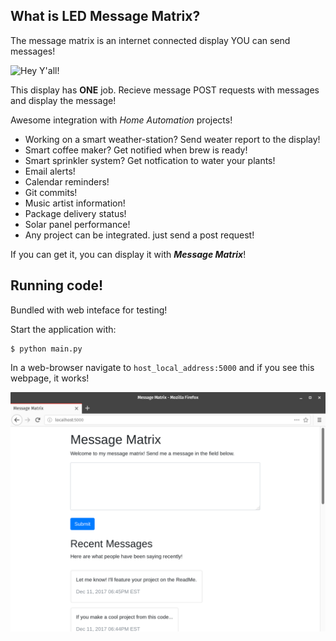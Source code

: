 ## What is LED Message Matrix?
The message matrix is an internet connected display YOU can send messages! 

![Hey Y'all!](/static/video.gif)

This display has **ONE** job. Recieve message POST requests with messages and display the message!

Awesome integration with *Home Automation* projects! 
* Working on a smart weather-station? Send weater report to the display!
* Smart coffee maker? Get notified when brew is ready!
* Smart sprinkler system? Get notfication to water your plants!
* Email alerts!
* Calendar reminders!
* Git commits!
* Music artist information!
* Package delivery status!
* Solar panel performance!
* Any project can be integrated. just send a post request!

If you can get it, you can display it with ***Message Matrix***!

## Running code!
Bundled with web inteface for testing!

Start the application with:
```
$ python main.py
```
In a web-browser navigate to `host_local_address:5000` and if you see this webpage, it works!

![Demo Site](/static/demo_site.png)
